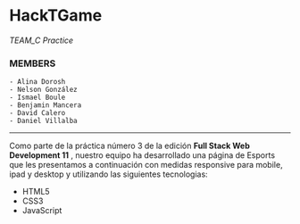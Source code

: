 # HackTGame

*TEAM_C Practice* 

### MEMBERS
```
- Alina Dorosh
- Nelson González
- Ismael Boule
- Benjamin Mancera
- David Calero
- Daniel Villalba
```
---

Como parte de la práctica número 3 de la edición **Full Stack Web Development 11** , nuestro equipo ha desarrollado una página de Esports que les presentamos a continuación con medidas responsive para mobile, ipad y desktop y utilizando las siguientes tecnologias:
- HTML5
- CSS3
- JavaScript
